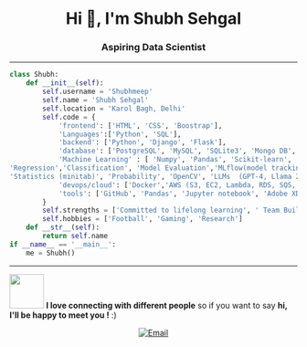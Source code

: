 <h1 align="center">Hi 👋, I'm Shubh Sehgal</h1>
<h3 align="center">Aspiring Data Scientist </h3>


---
```python
class Shubh:
    def __init__(self):
        self.username = 'Shubhmeep'
        self.name = 'Shubh Sehgal'
        self.location = 'Karol Bagh, Delhi'
        self.code = {
            'frontend': ['HTML', 'CSS', 'Boostrap'],
            'Languages':['Python', 'SQL'],
            'backend': ['Python', 'Django', 'Flask'],
            'database': ['PostgreSQL', 'MySQL', 'SQLite3', 'Mongo DB', 'ChromaDB (Vector DB)'],
            'Machine Learning' : [ 'Numpy', 'Pandas', 'Scikit-learn', 'Exploratory Data Analysis', 'Feature Engineering', 
'Regression','Classification', 'Model Evaluation','MLflow(model tracking)', 'Hopsworks (Feature store/Model monitoring & registry)',
'Statistics (minitab)', 'Probability', 'OpenCV', 'LLMs  (GPT-4, Llama 2, LaMini-LM, Gemini)'],
            'devops/cloud': ['Docker','AWS (S3, EC2, Lambda, RDS, SQS, ECS)', 'Github Actions'],
            'tools': ['GitHub', 'Pandas', 'Jupyter notebook', 'Adobe XD' ],
        }
        self.strengths = ['Committed to lifelong learning', ' Team Building', 'Reliable and consistent']
        self.hobbies = ['Football', 'Gaming', 'Research']
    def __str__(self):
        return self.name
if __name__ == '__main__':
    me = Shubh()
```

---
<img src="https://media.giphy.com/media/LnQjpWaON8nhr21vNW/giphy.gif" width="60"> <b>I love connecting with different people</b> so if you want to say <b>hi, I'll be happy to meet you !</b> :)

<p align="center">
<a href="mailto:shubh.work2506@gmail.com"><img alt="Email" src="https://img.shields.io/badge/Email-shubh.work2506@gmail.com-blue?style=flat-square&logo=gmail"></a>
</p>
